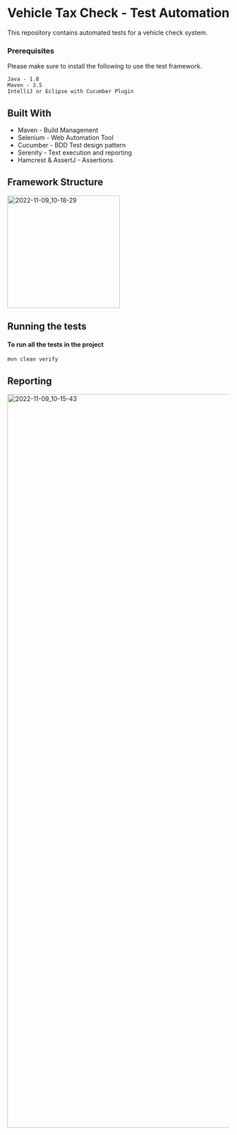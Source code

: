 # Vehicle Tax Check - Test Automation

This repository contains automated tests for a vehicle check system.


### Prerequisites

Please make sure to install the following to use the test framework.

```
Java - 1.8
Maven - 3.5
IntelliJ or Eclipse with Cucumber Plugin
```

## Built With

* Maven - Build Management
* Selenium - Web Automation Tool
* Cucumber - BDD Test design pattern
* Serenity - Text execution and reporting
* Hamcrest & AssertJ - Assertions

## Framework Structure

<img width="255" alt="2022-11-09_10-18-29" src="https://user-images.githubusercontent.com/29984950/200814209-5a56cf6e-5901-4ddc-bdaa-663fceb0130e.png">


## Running the tests

#### To run all the tests in the project

```
mvn clean verify

```

## Reporting

<img width="1663" alt="2022-11-09_10-15-43" src="https://user-images.githubusercontent.com/29984950/200814306-90a159e2-2149-4ea3-8221-51469616f1ff.png">

